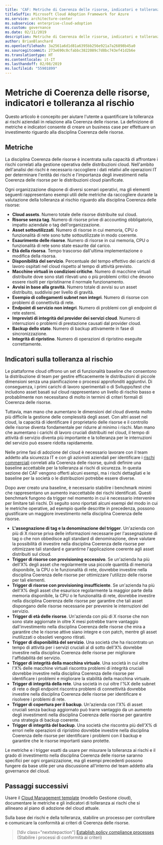 ```yaml
---
title: 'CAF: Metriche di Coerenza delle risorse, indicatori e tolleranza al rischio'
titleSuffix: Microsoft Cloud Adoption Framework for Azure
ms.service: architecture-center
ms.subservice: enterprise-cloud-adoption
ms.custom: governance
ms.date: 02/11/2019
description: Metriche di Coerenza delle risorse, indicatori e tolleranza al rischio
author: BrianBlanchard
ms.openlocfilehash: 3a2561a6d1d81a6395bb256e921a7a26898b45a0
ms.sourcegitcommit: 273e690c0cfabbc3822089c7d8bc743ef41d2b6e
ms.translationtype: HT
ms.contentlocale: it-IT
ms.lasthandoff: 02/08/2019
ms.locfileid: "55901899"
---
```

# <a name="resource-consistency-metrics-indicators-and-risk-tolerance"></a>Metriche di Coerenza delle risorse, indicatori e tolleranza al rischio

Questo articolo è concepito per aiutare l'utente a quantificare la tolleranza ai rischi aziendali in relazione alla Coerenza delle risorse. La definizione di metriche e indicatori consente di creare un business case per effettuare un investimento riguardo alla disciplina Coerenza delle risorse.

## <a name="metrics"></a>Metriche

La disciplina Coerenza delle risorse è incentrata sulla capacità di affrontare i rischi correlati alla gestione operativa delle distribuzioni cloud. Nell'ambito dell'analisi dei rischi è necessario raccogliere i dati relativi alle operazioni IT per determinare l'entità dei rischi e l'importanza degli investimenti nella Coerenza delle risorse per le distribuzioni cloud pianificate.

Ogni organizzazione dispone di diversi scenari operativi, ma gli elementi seguenti rappresentano esempi utili delle metriche da raccogliere durante la valutazione della tolleranza al rischio riguardo alla disciplina Coerenza delle risorse:

- **Cloud assets**. Numero totale delle risorse distribuite sul cloud.
- **Risorse senza tag**. Numero di risorse prive di accounting obbligatorio, impatto aziendale o tag dell'organizzazione.
- **Asset sottoutilizzati**. Numero di risorse in cui memoria, CPU o funzionalità di rete sono tutte sottoutilizzate in modo coerente.
- **Esaurimento delle risorse**. Numero di risorse in cui memoria, CPU o funzionalità di rete sono state esaurite dal carico.
- **Età della risorsa**. Tempo trascorso dall'ultima implementazione o modifica della risorsa.
- **Disponibilità del servizio**. Percentuale del tempo effettivo dei carichi di lavoro ospitati nel cloud rispetto al tempo di attività previsto.
- **Macchine virtuali in condizioni critiche**. Numero di macchine virtuali distribuite dove sono stati rilevati uno o più problemi critici che devono essere risolti per ripristinarne il normale funzionamento.
- **Avvisi in base alla gravità**. Numero totale di avvisi su un asset distribuito, suddivisi per livello di gravità.
- **Esempio di collegamenti subnet non integri**. Numero di risorse con problemi di connettività di rete.
- **Endpoint di servizio non integri**. Numero di problemi con gli endpoint di rete esterni.
- **Imprevisti di integrità del provider dei servizi cloud**. Numero di interruzioni o problemi di prestazione causati dal provider cloud.
- **Backup dello stato**. Numero di backup attivamente in fase di sincronizzazione.
- **Integrità di ripristino**. Numero di operazioni di ripristino eseguite correttamente.

## <a name="risk-tolerance-indicators"></a>Indicatori sulla tolleranza al rischio

Le piattaforme cloud offrono un set di funzionalità baseline che consentono la distribuzione di team per gestire efficacemente le distribuzioni di piccole dimensioni senza una pianificazione o processi approfonditi aggiuntivi. Di conseguenza, i primi carichi di lavoro sperimentali o di Sviluppo/test che includono asset basati sul cloud rappresentano un livello di rischio basso e probabilmente non necessitano di molto in termini di criteri formali di Coerenza delle risorse.

Tuttavia, man mano che aumentano le dimensioni del cloud diventa molto più difficile la gestione delle complessità degli asset. Con altri asset nel cloud, la capacità di identificare il proprietario delle risorse e il controllo delle risorse diventa fondamentale per ridurre al minimo i rischi. Man mano che aumentano i carichi di lavoro cruciali distribuiti nel cloud, il tempo di attività di servizio diventa più importante e la tolleranza per le interruzioni del servizio può essere ridotta rapidamente.

Nelle prime fasi di adozione del cloud è necessario lavorare con il team addetto alla sicurezza IT e con gli azionisti aziendali per identificare i [rischi commerciali](business-risks.md) correlati alla Coerenza delle risorse, quindi definire una baseline accettabile per la tolleranza ai rischi di sicurezza. In questa sezione del CAF vengono offerti alcuni esempi, ma i rischi dettagliati e le baseline per la società o le distribuzioni potrebbe essere diverse.

Dopo aver creato una baseline, è necessario stabilire i benchmark minimi che rappresentano un aumento inaccettabile dei rischi identificati. Questi benchmark fungono da trigger nel momento in cui è necessario intervenire per limitare tali rischi. Di seguito sono riportati alcuni esempi del modo in cui le metriche operative, ad esempio quelle descritte in precedenza, possono giustificare un maggiore investimento nella disciplina Coerenza delle risorse.

- **L'assegnazione di tag e la denominazione del trigger**. Un'azienda con più di X risorse priva delle informazioni necessarie per l'assegnazione di tag o che non obbedisce agli standard di denominazione, deve valutare la possibilità di investire nella disciplina Coerenza delle risorse per ottimizzare tali standard e garantirne l'applicazione coerente agli asset distribuiti sul cloud.
- **Trigger di risorse con provisioning eccessivo**. Se un'azienda ha più dell'X% degli asset che regolarmente usa piccole quantità di memoria disponibile, la CPU o le funzionalità di rete, dovrebbe investire nella disciplina Coerenza delle risorse per ottimizzare l'utilizzo delle risorse per tali elementi.
- **Trigger di risorse con provisioning insufficiente**. Se un'azienda ha più dell'X% degli asset che esaurisce regolarmente la maggior parte della memoria disponibile, la CPU o le funzionalità di rete, dovrebbe investire nella disciplina Coerenza delle risorse per garantire che tali asset dispongano delle risorse necessarie per prevenire le interruzioni del servizio.
- **Trigger di età delle risorse**. Un'azienda con più di X risorse che non sono state aggiornate in oltre X mesi potrebbe trarre vantaggio dall'investimento nella disciplina Coerenza delle risorse che mira a garantire che le risorse attive siano integre e con patch, mentre gli asset inutilizzati o obsoleti vengono ritirati.  
- **Trigger di disponibilità del servizio**. Una società che ha riscontrato un tempo di attività per i servizi cruciali al di sotto dell'X% dovrebbe investire nella disciplina Coerenza delle risorse per migliorare l'affidabilità del servizio.
- **Trigger di integrità della macchina virtuale**. Una società in cui oltre l'X% delle macchine virtuali riscontra problemi di integrità cruciali dovrebbe investire nella disciplina Coerenza delle risorse per identificare i problemi e migliorare la stabilità della macchina virtuale.
- **Trigger di integrità della rete**. Una società in cui oltre l'%X delle subnet di rete o degli endpoint riscontra problemi di connettività dovrebbe investire nella disciplina Coerenza delle risorse per identificare e risolvere i problemi di rete.
- **Trigger di copertura per il backup**. Un'azienda con l'X% di asset cruciali senza backup aggiornato può trarre vantaggio da un aumento degli investimenti nella disciplina Coerenza delle risorse per garantire una strategia di backup coerente.
- **Trigger di integrità del backup**. Una società che riscontra più dell'X% di errori nelle operazioni di ripristino dovrebbe investire nella disciplina Coerenza delle risorse per identificare i problemi con il backup e garantire che le risorse importanti siano protette.

Le metriche e i trigger esatti da usare per misurare la tolleranza ai rischi e il grado di investimento nella disciplina Coerenza delle risorse saranno specifici per ogni organizzazione, ma gli esempi precedenti possono fungere da base utile per una discussione all'interno del team addetto alla governance del cloud.  

## <a name="next-steps"></a>Passaggi successivi

Usare il [Cloud Management template](./template.md) (modello Gestione cloud), documentare le metriche e gli indicatori di tolleranza ai rischi che si allineano al piano di adozione del cloud attuale.

Sulla base dei rischi e della tolleranza, stabilire un processo per controllare e comunicare la conformità ai criteri di Coerenza delle risorse.

> [!div class="nextstepaction"]
> [Establish policy compliance processes](compliance-processes.md) (Stabilire i processi di conformità ai criteri)
